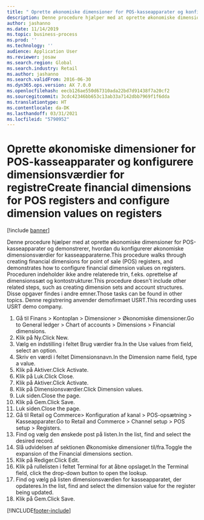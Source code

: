 ```yaml
---
title: " Oprette økonomiske dimensioner for POS-kasseapparater og konfigurere dimensionsværdier for registre"
description: Denne procedure hjælper med at oprette økonomiske dimensioner for POS-kasseapparater og demonstrerer, hvordan du konfigurerer økonomiske dimensionsværdier for kasseapparaterne.
author: jashanno
ms.date: 11/14/2019
ms.topic: business-process
ms.prod: ''
ms.technology: ''
audience: Application User
ms.reviewer: josaw
ms.search.region: Global
ms.search.industry: Retail
ms.author: jashanno
ms.search.validFrom: 2016-06-30
ms.dyn365.ops.version: AX 7.0.0
ms.openlocfilehash: eecb126ae550d67310ada22bd7d91438f7a20cf2
ms.sourcegitcommit: 3cdc42346bb653c13ab33a7142dbb7969f1f6dda
ms.translationtype: HT
ms.contentlocale: da-DK
ms.lasthandoff: 03/31/2021
ms.locfileid: "5790952"
---
```

# <a name="create-financial-dimensions-for-pos-registers-and-configure-dimension-values-on-registers"></a><span data-ttu-id="61aef-103"> Oprette økonomiske dimensioner for POS-kasseapparater og konfigurere dimensionsværdier for registre</span><span class="sxs-lookup"><span data-stu-id="61aef-103">Create financial dimensions for POS registers and configure dimension values on registers</span></span>

[!include [banner](../includes/banner.md)]

<span data-ttu-id="61aef-104">Denne procedure hjælper med at oprette økonomiske dimensioner for POS-kasseapparater og demonstrerer, hvordan du konfigurerer økonomiske dimensionsværdier for kasseapparaterne.</span><span class="sxs-lookup"><span data-stu-id="61aef-104">This procedure walks through creating financial dimensions for point of sale (POS) registers, and demonstrates how to configure financial dimension values on registers.</span></span> <span data-ttu-id="61aef-105">Proceduren indeholder ikke andre relaterede trin, f.eks. oprettelse af dimensionssæt og kontostrukturer.</span><span class="sxs-lookup"><span data-stu-id="61aef-105">This procedure doesn't include other related steps, such as creating dimension sets and account structures.</span></span> <span data-ttu-id="61aef-106">Disse opgaver findes i andre emner.</span><span class="sxs-lookup"><span data-stu-id="61aef-106">Those tasks can be found in other topics.</span></span> <span data-ttu-id="61aef-107">Denne registrering anvender demofirmaet USRT.</span><span class="sxs-lookup"><span data-stu-id="61aef-107">This recording uses USRT demo company.</span></span>

1. <span data-ttu-id="61aef-108">Gå til Finans > Kontoplan > Dimensioner > Økonomiske dimensioner.</span><span class="sxs-lookup"><span data-stu-id="61aef-108">Go to General ledger > Chart of accounts > Dimensions > Financial dimensions.</span></span>
2. <span data-ttu-id="61aef-109">Klik på Ny.</span><span class="sxs-lookup"><span data-stu-id="61aef-109">Click New.</span></span>
3. <span data-ttu-id="61aef-110">Vælg en indstilling i feltet Brug værdier fra.</span><span class="sxs-lookup"><span data-stu-id="61aef-110">In the Use values from field, select an option.</span></span>
4. <span data-ttu-id="61aef-111">Skriv en værdi i feltet Dimensionsnavn.</span><span class="sxs-lookup"><span data-stu-id="61aef-111">In the Dimension name field, type a value.</span></span>
5. <span data-ttu-id="61aef-112">Klik på Aktiver.</span><span class="sxs-lookup"><span data-stu-id="61aef-112">Click Activate.</span></span>
6. <span data-ttu-id="61aef-113">Klik på Luk.</span><span class="sxs-lookup"><span data-stu-id="61aef-113">Click Close.</span></span>
7. <span data-ttu-id="61aef-114">Klik på Aktiver.</span><span class="sxs-lookup"><span data-stu-id="61aef-114">Click Activate.</span></span>
8. <span data-ttu-id="61aef-115">Klik på Dimensionsværdier.</span><span class="sxs-lookup"><span data-stu-id="61aef-115">Click Dimension values.</span></span>
9. <span data-ttu-id="61aef-116">Luk siden.</span><span class="sxs-lookup"><span data-stu-id="61aef-116">Close the page.</span></span>
10. <span data-ttu-id="61aef-117">Klik på Gem.</span><span class="sxs-lookup"><span data-stu-id="61aef-117">Click Save.</span></span>
11. <span data-ttu-id="61aef-118">Luk siden.</span><span class="sxs-lookup"><span data-stu-id="61aef-118">Close the page.</span></span>
12. <span data-ttu-id="61aef-119">Gå til Retail og Commerce> Konfiguration af kanal > POS-opsætning > Kasseapparater.</span><span class="sxs-lookup"><span data-stu-id="61aef-119">Go to Retail and Commerce > Channel setup > POS setup > Registers.</span></span>
13. <span data-ttu-id="61aef-120">Find og vælg den ønskede post på listen.</span><span class="sxs-lookup"><span data-stu-id="61aef-120">In the list, find and select the desired record.</span></span>
14. <span data-ttu-id="61aef-121">Slå udvidelsen af sektionen Økonomiske dimensioner til/fra.</span><span class="sxs-lookup"><span data-stu-id="61aef-121">Toggle the expansion of the Financial dimensions section.</span></span>
15. <span data-ttu-id="61aef-122">Klik på Rediger.</span><span class="sxs-lookup"><span data-stu-id="61aef-122">Click Edit.</span></span>
16. <span data-ttu-id="61aef-123">Klik på rullelisten i feltet Terminal for at åbne opslaget.</span><span class="sxs-lookup"><span data-stu-id="61aef-123">In the Terminal field, click the drop-down button to open the lookup.</span></span>
17. <span data-ttu-id="61aef-124">Find og vælg på listen dimensionsværdien for kasseapparatet, der opdateres.</span><span class="sxs-lookup"><span data-stu-id="61aef-124">In the list, find and select the dimension value for the register being updated.</span></span>
18. <span data-ttu-id="61aef-125">Klik på Gem.</span><span class="sxs-lookup"><span data-stu-id="61aef-125">Click Save.</span></span>



[!INCLUDE[footer-include](../../includes/footer-banner.md)]